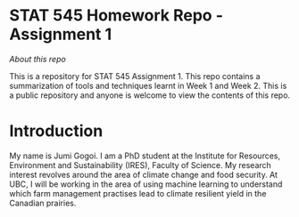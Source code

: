 # STAT 545 Homework Repo - Assignment 1

_About this repo_

This is a repository for STAT 545 Assignment 1. This repo contains a summarization of tools and techniques learnt in Week 1 and Week 2. 
This is a public repository and anyone is welcome to view the contents of this repo. 

# Introduction 

My name is Jumi Gogoi. I am a PhD student at the Institute for Resources, Environment and Sustainability (IRES), Faculty of Science. 
My research interest revolves around the area of climate change and food security. 
At UBC, I will be working in the area of using machine learning to understand which farm management practises lead to climate resilient 
yield in the Canadian prairies.
